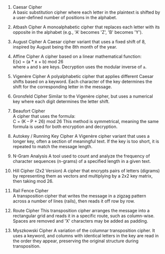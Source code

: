 

1. Caesar Cipher  
A basic substitution cipher where each letter in the plaintext is shifted by a user-defined number of positions in the alphabet.

2. Atbash Cipher 
A monoalphabetic cipher that replaces each letter with its opposite in the alphabet (e.g., 'A' becomes 'Z', 'B' becomes 'Y').

3. August Cipher
A Caesar cipher variant that uses a fixed shift of 8, inspired by August being the 8th month of the year.

4. Affine Cipher
A cipher based on a linear mathematical function:  
E(x) = (a * x + b) mod 26  
where `a` and `b` are keys. Decryption uses the modular inverse of `a`.

5. Vigenère Cipher 
A polyalphabetic cipher that applies different Caesar shifts based on a keyword. Each character of the key determines the shift for the corresponding letter in the message.

6. Gronsfeld Cipher 
Similar to the Vigenère cipher, but uses a numerical key where each digit determines the letter shift.

7. Beaufort Cipher  
A cipher that uses the formula:  
C = (K – P + 26) mod 26
This method is symmetrical, meaning the same formula is used for both encryption and decryption.

8. Autokey / Running Key Cipher 
A Vigenère cipher variant that uses a longer key, often a section of meaningful text. If the key is too short, it is repeated to match the message length.

9. N-Gram Analysis 
A tool used to count and analyze the frequency of character sequences (n-grams) of a specified length in a given text.

10. Hill Cipher (2x2 Version)
A cipher that encrypts pairs of letters (digrams) by representing them as vectors and multiplying by a 2x2 key matrix, then taking mod 26.

11. Rail Fence Cipher  
A transposition cipher that writes the message in a zigzag pattern across a number of lines (rails), then reads it off row by row.

12. Route Cipher
This transposition cipher arranges the message into a rectangular grid and reads it in a specific route, such as column-wise. Spaces are removed and 'X' characters may be added as padding.

13. Myszkowski Cipher
A variation of the columnar transposition cipher. It uses a keyword, and columns with identical letters in the key are read in the order they appear, preserving the original structure during transposition.


